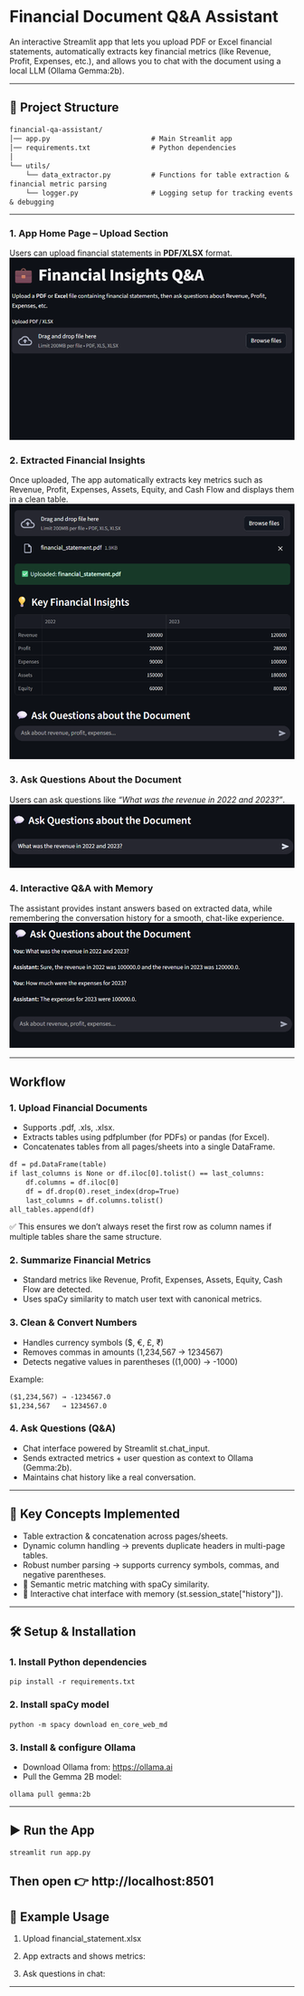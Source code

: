 # Financial Document Q&A Assistant

An interactive Streamlit app that lets you upload PDF or Excel financial statements, automatically extracts key financial metrics (like Revenue, Profit, Expenses, etc.), and allows you to chat with the document using a local LLM (Ollama Gemma:2b).

---
## 📂 Project Structure
```
financial-qa-assistant/
│── app.py                         # Main Streamlit app
│── requirements.txt               # Python dependencies
│
└── utils/
    └── data_extractor.py          # Functions for table extraction & financial metric parsing
    └── logger.py                  # Logging setup for tracking events & debugging

```
--- 
### 1. App Home Page – Upload Section
Users can upload financial statements in **PDF/XLSX** format.  
![Upload Section](https://github.com/Subith-Varghese/financial-qa-assistant/blob/dccb96bd2be0eebbaf592ee8ba39679a44a7f191/screenshot_home_upload.png)

### 2. Extracted Financial Insights  
Once uploaded, The app automatically extracts key metrics such as Revenue, Profit, Expenses, Assets, Equity, and Cash Flow and displays them in a clean table.
![Extracted Insights](https://github.com/Subith-Varghese/financial-qa-assistant/blob/dccb96bd2be0eebbaf592ee8ba39679a44a7f191/screenshot_insights.png)

### 3. Ask Questions About the Document  
Users can ask questions like *“What was the revenue in 2022 and 2023?”*.  
![Ask Questions](https://github.com/Subith-Varghese/financial-qa-assistant/blob/dccb96bd2be0eebbaf592ee8ba39679a44a7f191/screenshot_question.png)

### 4. Interactive Q&A with Memory
The assistant provides instant answers based on extracted data, while remembering the conversation history for a smooth, chat-like experience.
![Interactive Q&A](https://github.com/Subith-Varghese/financial-qa-assistant/blob/dccb96bd2be0eebbaf592ee8ba39679a44a7f191/screenshot_answers.png)

---
## Workflow

### 1. Upload Financial Documents
- Supports .pdf, .xls, .xlsx.
- Extracts tables using pdfplumber (for PDFs) or pandas (for Excel).
- Concatenates tables from all pages/sheets into a single DataFrame.
```
df = pd.DataFrame(table)
if last_columns is None or df.iloc[0].tolist() == last_columns:
    df.columns = df.iloc[0]
    df = df.drop(0).reset_index(drop=True)
    last_columns = df.columns.tolist()
all_tables.append(df)
```
✅ This ensures we don’t always reset the first row as column names if multiple tables share the same structure.

### 2. Summarize Financial Metrics
- Standard metrics like Revenue, Profit, Expenses, Assets, Equity, Cash Flow are detected.
- Uses spaCy similarity to match user text with canonical metrics.

### 3. Clean & Convert Numbers
- Handles currency symbols ($, €, £, ₹)
- Removes commas in amounts (1,234,567 → 1234567)
- Detects negative values in parentheses ((1,000) → -1000)

Example:
```
($1,234,567) → -1234567.0
$1,234,567   → 1234567.0

```
### 4. Ask Questions (Q&A)

- Chat interface powered by Streamlit st.chat_input.
- Sends extracted metrics + user question as context to Ollama (Gemma:2b).
- Maintains chat history like a real conversation.
---
## 🔑 Key Concepts Implemented

- Table extraction & concatenation across pages/sheets.
-  Dynamic column handling → prevents duplicate headers in multi-page tables.
- Robust number parsing → supports currency symbols, commas, and negative parentheses.
- 🤖 Semantic metric matching with spaCy similarity.
- 💬 Interactive chat interface with memory (st.session_state["history"]).
--- 

## 🛠️ Setup & Installation
### 1. Install Python dependencies
```
pip install -r requirements.txt
```
### 2. Install spaCy model
```
python -m spacy download en_core_web_md
```
### 3. Install & configure Ollama
- Download Ollama from: https://ollama.ai
- Pull the Gemma 2B model:
```
ollama pull gemma:2b
```
--- 
## ▶️ Run the App
```
streamlit run app.py
```
Then open 👉 http://localhost:8501
---

## 🎯 Example Usage
1. Upload financial_statement.xlsx

2. App extracts and shows metrics:

3. Ask questions in chat:

---

